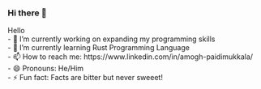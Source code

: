 ### Hi there 👋

<!DOCTYPE html>
<html lang="en">
<head>
    <meta charset="UTF-8">
    <meta http-equiv="X-UA-Compatible" content="IE=edge">
    <meta name="viewport" content="width=device-width, initial-scale=1.0">
</head>
<body gcolor=”#800000">
 <div>
 Hello <br>
- 🔭 I’m currently working on expanding my programming skills <br>
- 🌱 I’m currently learning Rust Programming Language <br>
- 📫 How to reach me: https://www.linkedin.com/in/amogh-paidimukkala/ <br>
- 😄 Pronouns: He/Him <br>
- ⚡ Fun fact: Facts are bitter but never sweeet! <br>
</div>
</body>
</html>

<!--
**Amogh-Paidimukkala/Amogh-Paidimukkala** is a ✨ _special_ ✨ repository because its `README.md` (this file) appears on your GitHub profile.

Here are some ideas to get you started:

- 🔭 I’m currently working on ...
- 🌱 I’m currently learning ...
- 👯 I’m looking to collaborate on ...
- 🤔 I’m looking for help with ...
- 💬 Ask me about ...
- 📫 How to reach me: ...
- 😄 Pronouns: ...
- ⚡ Fun fact: ...
-->
